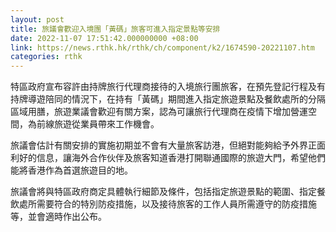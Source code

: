 ```yaml
---
layout: post
title: 旅議會歡迎入境團「黃碼」旅客可進入指定景點等安排
date: 2022-11-07 17:51:42.000000000 +08:00
link: https://news.rthk.hk/rthk/ch/component/k2/1674590-20221107.htm
categories: rthk
---
```


特區政府宣布容許由持牌旅行代理商接待的入境旅行團旅客，在預先登記行程及有持牌導遊陪同的情況下，在持有「黃碼」期間進入指定旅遊景點及餐飲處所的分隔區域用膳，旅遊業議會歡迎有關方案，認為可讓旅行代理商在疫情下增加營運空間，為前線旅遊從業員帶來工作機會。

旅議會估計有關安排的實施初期並不會有大量旅客訪港，但絕對能夠給予外界正面利好的信息，讓海外合作伙伴及旅客知道香港打開聯通國際的旅遊大門，希望他們能將香港作為首選旅遊目的地。

旅議會將與特區政府商定具體執行細節及條件，包括指定旅遊景點的範圍、指定餐飲處所需要符合的特別防疫措施，以及接待旅客的工作人員所需遵守的防疫措施等，並會適時作出公布。
